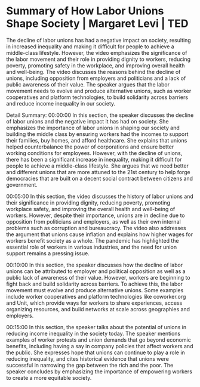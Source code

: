 # Summary of How Labor Unions Shape Society | Margaret Levi | TED

The decline of labor unions has had a negative impact on society, resulting in increased inequality and making it difficult for people to achieve a middle-class lifestyle. However, the video emphasizes the significance of the labor movement and their role in providing dignity to workers, reducing poverty, promoting safety in the workplace, and improving overall health and well-being. The video discusses the reasons behind the decline of unions, including opposition from employers and politicians and a lack of public awareness of their value. The speaker argues that the labor movement needs to evolve and produce alternative unions, such as worker cooperatives and platform technologies, to build solidarity across barriers and reduce income inequality in our society.

Detail Summary: 
00:00:00
In this section, the speaker discusses the decline of labor unions and the negative impact it has had on society. She emphasizes the importance of labor unions in shaping our society and building the middle class by ensuring workers had the incomes to support their families, buy homes, and afford healthcare. She explains that unions helped counterbalance the power of corporations and ensure better working conditions for employees. However, with the decline of unions, there has been a significant increase in inequality, making it difficult for people to achieve a middle-class lifestyle. She argues that we need better and different unions that are more attuned to the 21st century to help forge democracies that are built on a decent social contract between citizens and government.

00:05:00
In this section, the video discusses the history of labor unions and their significance in providing dignity, reducing poverty, promoting workplace safety, and improving the overall health and well-being of workers. However, despite their importance, unions are in decline due to opposition from politicians and employers, as well as their own internal problems such as corruption and bureaucracy. The video also addresses the argument that unions cause inflation and explains how higher wages for workers benefit society as a whole. The pandemic has highlighted the essential role of workers in various industries, and the need for union support remains a pressing issue.

00:10:00
In this section, the speaker discusses how the decline of labor unions can be attributed to employer and political opposition as well as a public lack of awareness of their value. However, workers are beginning to fight back and build solidarity across barriers. To achieve this, the labor movement must evolve and produce alternative unions. Some examples include worker cooperatives and platform technologies like coworker.org and Unit, which provide ways for workers to share experiences, access organizing resources, and build networks at scale across geographies and employers.

00:15:00
In this section, the speaker talks about the potential of unions in reducing income inequality in the society today. The speaker mentions examples of worker protests and union demands that go beyond economic benefits, including having a say in company policies that affect workers and the public. She expresses hope that unions can continue to play a role in reducing inequality, and cites historical evidence that unions were successful in narrowing the gap between the rich and the poor. The speaker concludes by emphasizing the importance of empowering workers to create a more equitable society.

